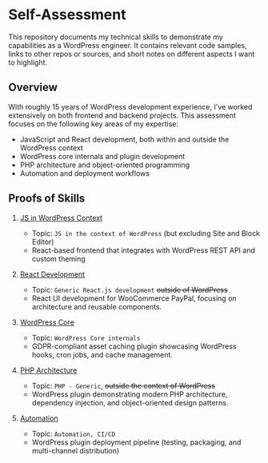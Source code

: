 # Self-Assessment
This repository documents my technical skills to demonstrate my capabilities as a WordPress engineer. It contains relevant code samples, links to other repos or sources, and short notes on different aspects I want to highlight.

## Overview
With roughly 15 years of WordPress development experience, I've worked extensively on both frontend and backend projects. This assessment focuses on the following key areas of my expertise:
- JavaScript and React development, both within and outside the WordPress context
- WordPress core internals and plugin development
- PHP architecture and object-oriented programming
- Automation and deployment workflows

## Proofs of Skills

1. [JS in WordPress Context](frontend-wp/README.md)

   - Topic: `JS in the context of WordPress` (but excluding Site and Block Editor)
   - React-based frontend that integrates with WordPress REST API and custom theming

2. [React Development](react-ui/README.md)

   - Topic: `Generic React.js development` ~~outside of WordPress~~
   - React UI development for WooCommerce PayPal, focusing on architecture and reusable components.

3. [WordPress Core](wp-core/README.md)

   - Topic: `WordPress Core internals`
   - GDPR-compliant asset caching plugin showcasing WordPress hooks, cron jobs, and cache management.

4. [PHP Architecture](php-arch/README.md)

   - Topic: `PHP - Generic`, ~~outside the context of WordPress~~
   - WordPress plugin demonstrating modern PHP architecture, dependency injection, and object-oriented design patterns.

5. [Automation](automation/README.md)

   - Topic: `Automation, CI/CD`
   - WordPress plugin deployment pipeline (testing, packaging, and multi-channel distribution)
